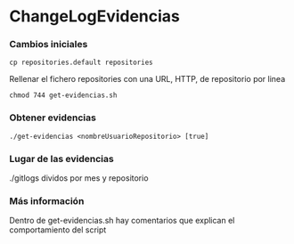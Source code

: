 # ChangeLogEvidencias

### Cambios iniciales

```console
cp repositories.default repositories
```

Rellenar el fichero repositories con una URL, HTTP, de repositorio por linea

```console
chmod 744 get-evidencias.sh
```

### Obtener evidencias

```console
./get-evidencias <nombreUsuarioRepositorio> [true]
```

### Lugar de las evidencias

./gitlogs dividos por mes y repositorio

### Más información

Dentro de get-evidencias.sh hay comentarios que explican el comportamiento del script
